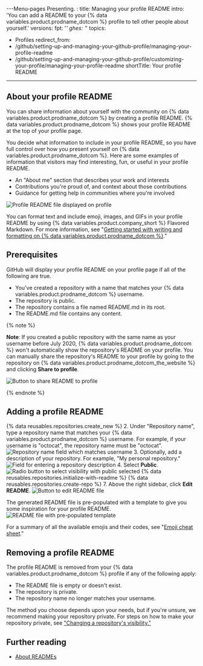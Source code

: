 ---Menu-pages
  Presenting. :
title: Managing your profile README
intro: 'You can add a README to your {% data variables.product.prodname_dotcom %} profile to tell other people about yourself.'
versions:
  fpt: '*'
  ghes: '*'
topics:
  - Profiles
redirect_from:
  - /github/setting-up-and-managing-your-github-profile/managing-your-profile-readme
  - /github/setting-up-and-managing-your-github-profile/customizing-your-profile/managing-your-profile-readme
shortTitle: Your profile README
---
## About your profile README

You can share information about yourself with the community on {% data variables.product.prodname_dotcom %} by creating a profile README. {% data variables.product.prodname_dotcom %} shows your profile README at the top of your profile page.

You decide what information to include in your profile README, so you have full control over how you present yourself on {% data variables.product.prodname_dotcom %}. Here are some examples of information that visitors may find interesting, fun, or useful in your profile README.

- An "About me" section that describes your work and interests
- Contributions you're proud of, and context about those contributions
- Guidance for getting help in communities where you're involved

![Profile README file displayed on profile](/assets/images/help/repository/profile-with-readme.png)

You can format text and include emoji, images, and GIFs in your profile README by using {% data variables.product.company_short %} Flavored Markdown. For more information, see "[Getting started with writing and formatting on {% data variables.product.prodname_dotcom %}](/github/writing-on-github/getting-started-with-writing-and-formatting-on-github)."

## Prerequisites

GitHub will display your profile README on your profile page if all of the following are true.

- You've created a repository with a name that matches your {% data variables.product.prodname_dotcom %} username.
- The repository is public.
- The repository contains a file named README.md in its root.
- The README.md file contains any content.

{% note %}

**Note**: If you created a public repository with the same name as your username before July 2020, {% data variables.product.prodname_dotcom %} won't automatically show the repository's README on your profile. You can manually share the repository's README to your profile by going to the repository on {% data variables.product.prodname_dotcom_the_website %} and clicking **Share to profile**.

![Button to share README to profile](/assets/images/help/repository/share-to-profile.png)

{% endnote %}

## Adding a profile README

{% data reusables.repositories.create_new %}
2. Under "Repository name", type a repository name that matches your {% data variables.product.prodname_dotcom %} username. For example, if your username is "octocat", the repository name must be "octocat".
  ![Repository name field which matches username](/assets/images/help/repository/repo-username-match.png)
3. Optionally, add a description of your repository. For example, "My personal repository."
  ![Field for entering a repository description](/assets/images/help/repository/create-personal-repository-desc.png)
4. Select **Public**.
 ![Radio button to select visibility with public selected](/assets/images/help/repository/create-personal-repository-visibility.png)
{% data reusables.repositories.initialize-with-readme %}
{% data reusables.repositories.create-repo %}
7. Above the right sidebar, click **Edit README**.
  ![Button to edit README file](/assets/images/help/repository/personal-repository-edit-readme.png)
  
  The generated README file is pre-populated with a template to give you some inspiration for your profile README.
  ![README file with pre-populated template](/assets/images/help/repository/personal-repository-readme-template.png)

For a summary of all the available emojis and their codes, see "[Emoji cheat sheet](http://www.emoji-cheat-sheet.com/)."

## Removing a profile README

The profile README is removed from your {% data variables.product.prodname_dotcom %} profile if any of the following apply:

- The README file is empty or doesn't exist.
- The repository is private.
- The repository name no longer matches your username.

The method you choose depends upon your needs, but if you're unsure, we recommend making your repository private. For steps on how to make your repository private, see ["Changing a repository's visibility."](/github/administering-a-repository/setting-repository-visibility#changing-a-repositorys-visibility)

## Further reading

- [About READMEs](/github/creating-cloning-and-archiving-repositories/about-readmes)
